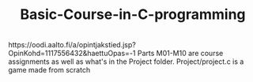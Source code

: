 # 


<h1 align="center">Basic-Course-in-C-programming</h1>
<br>
https://oodi.aalto.fi/a/opintjakstied.jsp?OpinKohd=1117556432&amp;haettuOpas=-1
Parts M01-M10 are course assignments as well as what's in the Project folder.
Project/project.c is a game made from scratch
